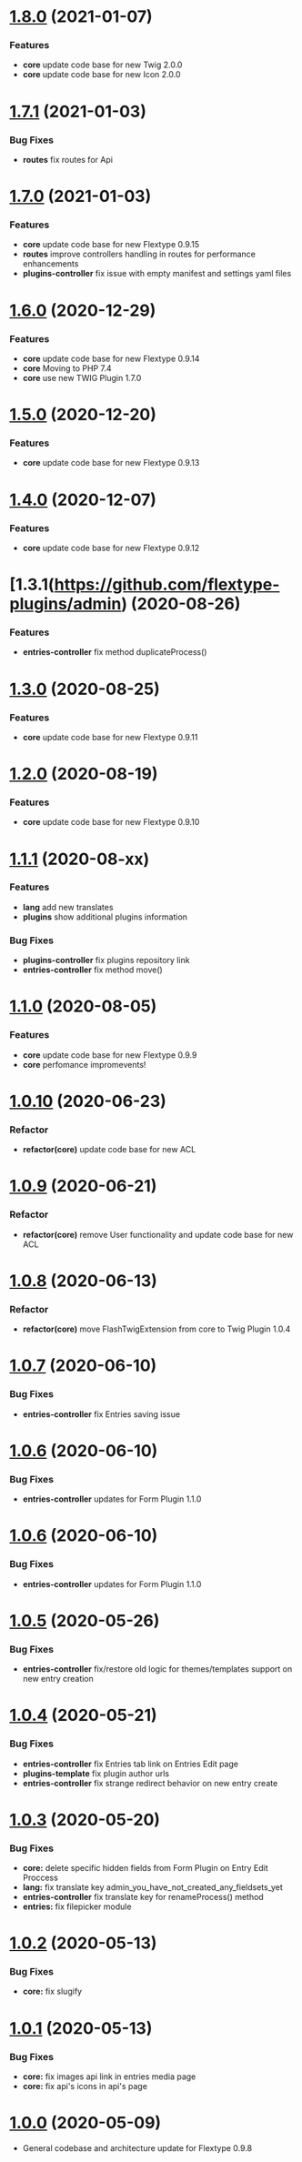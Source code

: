 <a name="1.8.0"></a>
# [1.8.0](https://github.com/flextype-plugins/admin) (2021-01-07)

### Features

* **core** update code base for new Twig 2.0.0
* **core** update code base for new Icon 2.0.0

<a name="1.7.1"></a>
# [1.7.1](https://github.com/flextype-plugins/admin) (2021-01-03)

### Bug Fixes

* **routes** fix routes for Api

<a name="1.7.0"></a>
# [1.7.0](https://github.com/flextype-plugins/admin) (2021-01-03)

### Features

* **core** update code base for new Flextype 0.9.15
* **routes** improve controllers handling in routes for performance enhancements
* **plugins-controller** fix issue with empty manifest and settings yaml files

<a name="1.6.0"></a>
# [1.6.0](https://github.com/flextype-plugins/admin) (2020-12-29)

### Features

* **core** update code base for new Flextype 0.9.14
* **core** Moving to PHP 7.4
* **core** use new TWIG Plugin 1.7.0

<a name="1.5.0"></a>
# [1.5.0](https://github.com/flextype-plugins/admin) (2020-12-20)

### Features

* **core** update code base for new Flextype 0.9.13

<a name="1.4.0"></a>
# [1.4.0](https://github.com/flextype-plugins/admin) (2020-12-07)

### Features

* **core** update code base for new Flextype 0.9.12

<a name="1.3.1"></a>
# [1.3.1(https://github.com/flextype-plugins/admin) (2020-08-26)

### Features

* **entries-controller** fix method duplicateProcess()

<a name="1.3.0"></a>
# [1.3.0](https://github.com/flextype-plugins/admin) (2020-08-25)

### Features

* **core** update code base for new Flextype 0.9.11

<a name="1.2.0"></a>
# [1.2.0](https://github.com/flextype-plugins/admin) (2020-08-19)

### Features

* **core** update code base for new Flextype 0.9.10

<a name="1.1.1"></a>
# [1.1.1](https://github.com/flextype-plugins/admin) (2020-08-xx)

### Features
* **lang** add new translates
* **plugins** show additional plugins information

### Bug Fixes

* **plugins-controller** fix plugins repository link
* **entries-controller** fix method move()

<a name="1.1.0"></a>
# [1.1.0](https://github.com/flextype-plugins/admin) (2020-08-05)

### Features

* **core** update code base for new Flextype 0.9.9
* **core** perfomance impromevents!

<a name="1.0.10"></a>
# [1.0.10](https://github.com/flextype-plugins/admin) (2020-06-23)

### Refactor

* **refactor(core)** update code base for new ACL

<a name="1.0.9"></a>
# [1.0.9](https://github.com/flextype-plugins/admin) (2020-06-21)

### Refactor

* **refactor(core)** remove User functionality and update code base for new ACL

<a name="1.0.8"></a>
# [1.0.8](https://github.com/flextype-plugins/admin) (2020-06-13)

### Refactor

* **refactor(core)** move FlashTwigExtension from core to Twig Plugin 1.0.4

<a name="1.0.7"></a>
# [1.0.7](https://github.com/flextype-plugins/admin) (2020-06-10)

### Bug Fixes

* **entries-controller** fix Entries saving issue

<a name="1.0.6"></a>
# [1.0.6](https://github.com/flextype-plugins/admin) (2020-06-10)

### Bug Fixes

* **entries-controller** updates for Form Plugin 1.1.0

<a name="1.0.6"></a>
# [1.0.6](https://github.com/flextype-plugins/admin) (2020-06-10)

### Bug Fixes

* **entries-controller** updates for Form Plugin 1.1.0

<a name="1.0.5"></a>
# [1.0.5](https://github.com/flextype-plugins/admin) (2020-05-26)

### Bug Fixes

* **entries-controller** fix/restore old logic for themes/templates support on new entry creation

<a name="1.0.4"></a>
# [1.0.4](https://github.com/flextype-plugins/admin) (2020-05-21)

### Bug Fixes

* **entries-controller** fix Entries tab link on Entries Edit page
* **plugins-template** fix plugin author urls
* **entries-controller** fix strange redirect behavior on new entry create

<a name="1.0.3"></a>
# [1.0.3](https://github.com/flextype-plugins/admin) (2020-05-20)

### Bug Fixes

* **core:** delete specific hidden fields from Form Plugin on Entry Edit Proccess
* **lang:** fix translate key admin_you_have_not_created_any_fieldsets_yet
* **entries-controller** fix translate key for renameProcess() method
* **entries:** fix filepicker module

<a name="1.0.2"></a>
# [1.0.2](https://github.com/flextype-plugins/admin) (2020-05-13)

### Bug Fixes

* **core:** fix slugify

<a name="1.0.1"></a>
# [1.0.1](https://github.com/flextype-plugins/admin) (2020-05-13)

### Bug Fixes

* **core:** fix images api link in entries media page
* **core:** fix api's icons in api's page


<a name="1.0.0"></a>
# [1.0.0](https://github.com/flextype-plugins/admin) (2020-05-09)
* General codebase and architecture update for Flextype 0.9.8
